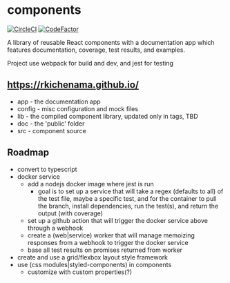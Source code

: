 # components
[![CircleCI](https://circleci.com/gh/rkichenama/components/tree/develop.svg?style=svg)](https://circleci.com/gh/rkichenama/components/tree/develop)
[![CodeFactor](https://www.codefactor.io/repository/github/rkichenama/components/badge)](https://www.codefactor.io/repository/github/rkichenama/components)

A library of reusable React components with a documentation app which features documentation, coverage, test results, and examples.

Project use webpack for build and dev, and jest for testing

## https://rkichenama.github.io/
* app - the documentation app
* config - misc configuration and mock files
* lib - the compiled component library, updated only in tags, TBD
* doc - the 'public' folder
* src - component source

## Roadmap
* convert to typescript
* docker service
  * add a nodejs docker image where jest is run
    * goal is to set up a service that will take a regex (defaults to all) of the test file, maybe a specific test, and for the container to pull the branch, install dependencies, run the test(s), and return the output (with coverage)
  * set up a github action that will trigger the docker service above through a webhook
  * create a (web|service) worker that will manage memoizing responses from a webhook to trigger the docker service
  * base all test results on promises returned from worker
* create and use a grid/flexbox layout style framework
* use (css modules|styled-components) in components
  * customize with custom properties(?)
